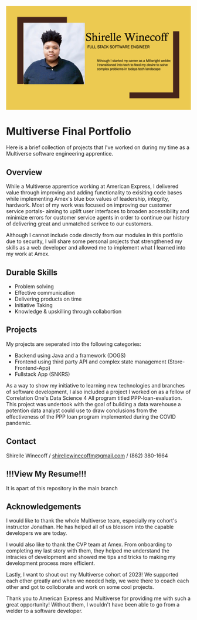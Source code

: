 ![Shirelle Winecoff](ShirelleW.png)


# Multiverse Final Portfolio

Here is a brief collection of projects that I've worked on during my time as a Multiverse software engineering apprentice.

## Overview

While a Multiverse apprentice working at American Express, I delivered value through improving and adding functionality to exisiting code bases while implementing Amex's blue box values of leadership, integrity, hardwork. Most of my work was focused on improving our customer service portals- aiming to uplift user interfaces to broaden accessibility and minimize errors for customer service agents in order to continue our history of delivering great and unmatched serivce to our customers. 

Although I cannot include code directly from our modules in this portfolio due to security, I will share some personal projects that strengthened my skills as a web developer and allowed me to implement what I learned into my work at Amex. 

## Durable Skills

- Problem solving
- Effective communication
- Delivering products on time
- Initiative Taking 
- Knowledge & upskilling through collabortion

## Projects

My projects are seperated into the following categories: 

- Backend using Java and a framework (DOGS)
- Frontend using third party API and complex state management (Store-Frontend-App)
- Fullstack App (SNKRS)

As a way to show my initiative to learning new technologies and branches of software development, I also included a project I worked on as a fellow of Correlation One's Data Science 4 All program titled PPP-loan-evaluation. This project was undertook with the goal of building a data warehouse a potention data analyst could use to draw conclusions from the effectiveness of the PPP loan program implemented during the COVID pandemic. 

## Contact

Shirelle Winecoff / shirellewinecoffm@gmail.com / (862) 380-1664

## !!!View My Resume!!!

It is apart of this repository in the main branch

## Acknowledgements

I would like to thank the whole Multiverse team, especially my cohort's instructor Jonathan. He has helped all of us blossom into the capable developers we are today. 

I would also like to thank the CVP team at Amex. From onboarding to completing my last story with them, they helped me understand the intracies of development and showed me tips and tricks to making my development process more efficient. 

Lastly, I want to shout out my Multiverse cohort of 2023! We supported each other greatly and when we needed help, we were there to coach each other and got to colloborate and work on some cool projects. 

Thank you to American Express and Multiverse for providing me with such a great opportunity! Without them, I wouldn't have been able to go from a welder to a software developer. 
